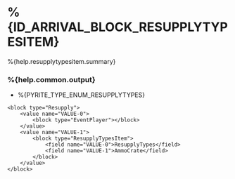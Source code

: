 # %{ID_ARRIVAL_BLOCK_RESUPPLYTYPESITEM}

%{help.resupplytypesitem.summary}

### %{help.common.output}

-   %{PYRITE_TYPE_ENUM_RESUPPLYTYPES}

```
<block type="Resupply">
    <value name="VALUE-0">
        <block type="EventPlayer"></block>
    </value>
    <value name="VALUE-1">
        <block type="ResupplyTypesItem">
            <field name="VALUE-0">ResupplyTypes</field>
            <field name="VALUE-1">AmmoCrate</field>
        </block>
    </value>
</block>
```
